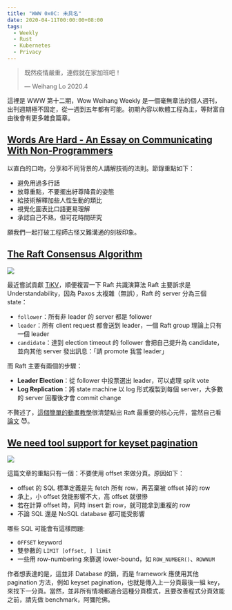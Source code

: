 ```yaml
---
title: "WWW 0x0C: 未具名"
date: 2020-04-11T00:00:00+08:00
tags:
  - Weekly
  - Rust
  - Kubernetes
  - Privacy
---
```


> 既然疫情嚴重，連假就在家加班吧！
>
> — Weihang Lo 2020.4

這裡是 WWW 第十二期，Wow Weihang Weekly 是一個毫無章法的個人週刊，出刊週期極不固定，從一週到五年都有可能。初期內容以軟體工程為主，等財富自由後會有更多雜食篇章。

## [Words Are Hard - An Essay on Communicating With Non-Programmers](http://adventures.michaelfbryan.com/posts/words-are-hard/)

以直白的口吻，分享和不同背景的人講解技術的法則。節錄重點如下：

- 避免用過多行話
- 放尊重點，不要擺出紆尊降貴的姿態
- 給技術解釋加些人性生動的類比
- 視覺化圖表比口語更易理解
- 承認自己不熟，但可花時間研究

願我們一起打破工程師古怪又難溝通的刻板印象。

## [The Raft Consensus Algorithm](https://raft.github.io/)

![](https://raft.github.io/logo/annie-solo.png)

最近嘗試貢獻 [TiKV](https://tikv.org)，順便複習一下 Raft 共識演算法
Raft 主要訴求是 Understandability，因為 Paxos 太複雜（無誤），Raft 的 server 分為三個 state：

- `follower`：所有非 leader 的 server 都是 follower
- `leader`：所有 client request 都會送到 leader，一個 Raft group 理論上只有一個 leader
- `candidate`：達到 election timeout 的 follower 會把自己提升為 candidate，並向其他 server 發出訊息：「請 promote 我當 leader」

而 Raft 主要有兩個的步驟：

- **Leader Election**：從 follower 中投票選出 leader，可以處理 split vote
- **Log Replication**：將 state machine 以 log 形式複製到每個 server，大多數的 server 回覆後才會 commit change

不贅述了，[這個簡單的動畫教學](http://thesecretlivesofdata.com/raft/)很清楚點出 Raft 最重要的核心元件，當然自己看[論文](https://raft.github.io/raft.pdf) 😈。

## [We need tool support for keyset pagination](https://use-the-index-luke.com/no-offset)

[![](https://use-the-index-luke.com/static/no-offset-banner-300x250.white.zOfUqF4s.png)](https://use-the-index-luke.com/no-offset)

這篇文章的重點只有一個：不要使用 offset 來做分頁。原因如下：

- offset 的 SQL 標準定義是先 fetch 所有 row，再丟棄被 offset 掉的 row
- 承上，小 offset 效能影響不大，高 offset 就很慘
- 若在計算 offset 時，同時 insert 新 row，就可能拿到重複的 row
- 不論 SQL 還是 NoSQL database 都可能受影響

哪些 SQL 可能會有這樣問題:

- `OFFSET` keyword
- 雙參數的 `LIMIT [offset, ] limit`
- 一些用 row-numbering 來篩選 lower-bound，如 `ROW_NUMBER()`、`ROWNUM`

作者想表達的是，這並非 Database 的鍋，而是 framework 應使用其他 pagination 方法，例如 keyset pagination，也就是傳入上一分頁最後一組 key，來找下一分頁。當然，並非所有情境都適合這種分頁模式，且要改善程式分頁效能之前，請先做 benchmark，阿彌陀佛。
